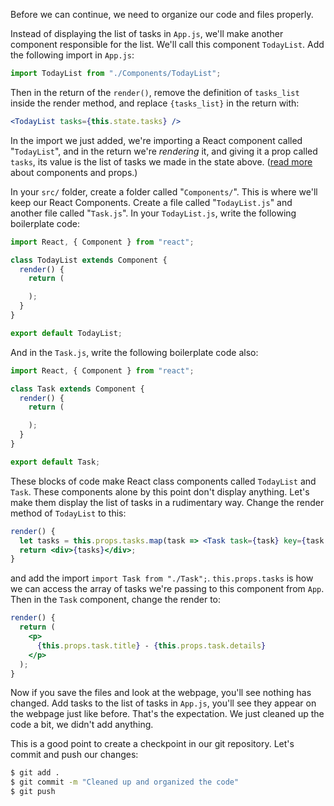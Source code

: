 Before we can continue, we need to organize our code and files properly.

Instead of displaying the list of tasks in `App.js`, we'll make another component responsible for the list. We'll call this component `TodayList`. Add the following import in `App.js`:

```jsx
import TodayList from "./Components/TodayList";
```

Then in the return of the `render()`, remove the definition of `tasks_list` inside the render method, and replace `{tasks_list}` in the return with:

```jsx
<TodayList tasks={this.state.tasks} />
```

In the import we just added, we're importing a React component called "`TodayList`", and in the return we're _rendering_ it, and giving it a prop called `tasks`, its value is the list of tasks we made in the state above. ([read more](https://reactjs.org/docs/components-and-props.html) about components and props.)

In your `src/` folder, create a folder called "`Components/`". This is where we'll keep our React Components. Create a file called "`TodayList.js`" and another file called "`Task.js`". In your `TodayList.js`, write the following boilerplate code:

```jsx
import React, { Component } from "react";

class TodayList extends Component {
  render() {
    return (

    );
  }
}

export default TodayList;
```

And in the `Task.js`, write the following boilerplate code also:

```jsx
import React, { Component } from "react";

class Task extends Component {
  render() {
    return (

    );
  }
}

export default Task;
```

These blocks of code make React class components called `TodayList` and `Task`. These components alone by this point don't display anything. Let's make them display the list of tasks in a rudimentary way. Change the render method of `TodayList` to this:

```jsx
render() {
  let tasks = this.props.tasks.map(task => <Task task={task} key={task.title} />);
  return <div>{tasks}</div>;
}
```

and add the import `import Task from "./Task";`. `this.props.tasks` is how we can access the array of tasks we're passing to this component from `App`. Then in the `Task` component, change the render to:

```jsx
render() {
  return (
    <p>
      {this.props.task.title} - {this.props.task.details}
    </p>
  );
}
```

Now if you save the files and look at the webpage, you'll see nothing has changed. Add tasks to the list of tasks in `App.js`, you'll see they appear on the webpage just like before. That's the expectation. We just cleaned up the code a bit, we didn't add anything.

This is a good point to create a checkpoint in our git repository. Let's commit and push our changes:

```bash
$ git add .
$ git commit -m "Cleaned up and organized the code"
$ git push
```
